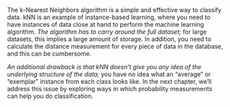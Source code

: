 The k-Nearest Neighbors algorithm is a simple and effective way to classify data. kNN is
an example of instance-based learning, where you need to have instances of data close
at hand to perform the machine learning algorithm. _The algorithm has to carry
around the full dataset;_ for large datasets, this implies a large amount of storage. In
addition, you need to calculate the distance measurement for every piece of data in
the database, and this can be cumbersome.

_An additional drawback is that kNN doesn’t give you any idea of the underlying
structure of the data;_ you have no idea what an “average” or “exemplar” instance from
each class looks like. In the next chapter, we’ll address this issue by exploring ways in
which probability measurements can help you do classification.